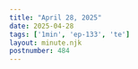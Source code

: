 ```yaml
---
title: "April 28, 2025"
date: 2025-04-28
tags: ['1min', 'ep-133', 'te']
layout: minute.njk
postnumber: 484
---
```

